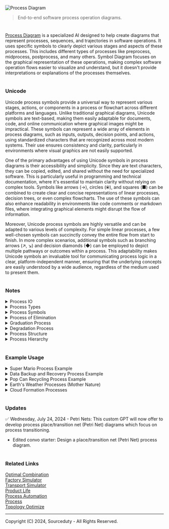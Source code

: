![Process Diagram](https://github.com/sourceduty/Process_Theory/assets/123030236/a42a22dc-0b99-4783-ab0a-fb40940841cd)

> End-to-end software process operation diagrams. 

#

[Process Diagram](https://chat.openai.com/g/g-BKPxbMYJD-process-diagram) is a specialized AI designed to help create diagrams that represent processes, sequences, and trajectories in software operations. It uses specific symbols to clearly depict various stages and aspects of these processes. This includes different types of processes like preprocess, midprocess, postprocess, and many others. Symbol Diagram focuses on the graphical representation of these operations, making complex software operation flows easier to visualize and understand, but it doesn't provide interpretations or explanations of the processes themselves.

#
### Unicode

Unicode process symbols provide a universal way to represent various stages, actions, or components in a process or flowchart across different platforms and languages. Unlike traditional graphical diagrams, Unicode symbols are text-based, making them easily adaptable for documents, code, and online communication where graphical images might be impractical. These symbols can represent a wide array of elements in process diagrams, such as inputs, outputs, decision points, and actions, using standardized characters that are recognized across most modern systems. Their use ensures consistency and clarity, particularly in environments where visual graphics are not easily supported.

One of the primary advantages of using Unicode symbols in process diagrams is their accessibility and simplicity. Since they are text characters, they can be copied, edited, and shared without the need for specialized software. This is particularly useful in programming and technical documentation, where it's essential to maintain clarity without relying on complex tools. Symbols like arrows (→), circles (⦿), and squares (■) can be combined to create clear and concise representations of linear processes, decision trees, or even complex flowcharts. The use of these symbols can also enhance readability in environments like code comments or markdown files, where integrating graphical elements might disrupt the flow of information.

Moreover, Unicode process symbols are highly versatile and can be adapted to various levels of complexity. For simple linear processes, a few well-chosen symbols can succinctly convey the entire flow from start to finish. In more complex scenarios, additional symbols such as branching arrows (↗, ↘) and decision diamonds (◆) can be employed to depict multiple pathways or outcomes within a process. This adaptability makes Unicode symbols an invaluable tool for communicating process logic in a clear, platform-independent manner, ensuring that the underlying concepts are easily understood by a wide audience, regardless of the medium used to present them.

#
### Notes

<details><summary>Process IO</summary>
<br>

### Process IO

Input/output, commonly abbreviated as I/O, refers to the communication between an information processing system (such as a computer) and the outside world. It encompasses the transfer of data to and from external devices, such as keyboards, monitors, printers, storage devices, and networks. In computing, efficient I/O operations are crucial for the overall performance and usability of a system. Whether it's reading data from a disk, sending information over a network, or displaying output to a user, effective management of I/O resources is essential for ensuring smooth and responsive interactions between users and machines.

<br>    
</details>

<details><summary>Process Types</summary>
<br>


| Simple Processes      | Complex Processes                                           |
|-----------------------|-------------------------------------------------------------|
| Sorting               | Machine learning model training                            |
| Filtering             | Complex algorithm optimization                              |
| Summation             | System integration                                         |
| Counting              | Distributed computing                                      |
| Searching             | Data mining                                                 |
| Conversion            | Natural language processing                                |
| Basic arithmetic ops  | Image processing and computer vision                        |
| Copying               | Simulation modeling                                        |
| Concatenation         | Cryptographic operations                                   |
| Validation            | Large-scale data analytics                                 |
| Batch Processing      | Real-time Processing                                        |
| Sequential Processing | Interactive Processing                                     |
| Transaction Processing| Multithreading                                              |
|                       | Multiprocessing                                             |
|                       | Time Sharing                                                |
|                       | Distributed Processing                                     |
|                       | Parallel Processing                                        |


<br>    
</details>

<details><summary>Process Symbols</summary>
<br>

These symbols can be combined and expanded to create complex diagrams that depict the flow of activities, decisions, and interactions within a software input and output process.

| Symbol | Name                 | Hex Code | Description                                                                 | Example                   |
|--------|----------------------|----------|-----------------------------------------------------------------------------|---------------------------|
| →      | Process              | U+2192   | Represents a single, linear progression from one step to the next.           | 0 → 1 → 2 → 3 → 4         |
| ⇄      | Multiprocess         | U+21C4   | Indicates interaction or synchronization between multiple parallel activities.| 0/0 ⇄ 1/1 ⇉ 2/2           |
| ⇉      | Parallel Process     | U+21C9   | Represents a separated interaction between parallel processes.               | 0/0 ⇄ 1/1 ⇉ 2/2           |
| ↝      | Preprocess           | U+219D   | Represents an initial setup or preparation step before the main process.     | 0 ↝ 1                     |
| ↯      | Midprocess           | U+21AF   | Indicates an intermediate step within the overall process.                   | 1 ↯ 2                     |
| ↦      | Postprocess          | U+21A6   | Represents a step that occurs after the main process, usually for finalization.| 4 ↦ 5                    |
| ↺      | Reprocess            | U+21BA   | Indicates that a step is being revisited or iterated upon.                   | 3 ↺                        |
| ⇄      | Alternating Process  | U+21C4   | Represents steps that alternate or switch between different paths.           | (3 ⇄ 4)                   |
| ⇢      | Subprocesses         | U+21E2   | Represents a hierarchical structure, with a main process broken into subprocesses.| 0 ⇢ 1 ⇢ 2 ⇢ 3         |
| ↗ ↙    | Process Interception | U+2197, U+2199 | Indicates branching or decisions within the process, leading to different paths.| 2 ↗ 3 ↙ 4          |
| ↷      | Optional Process     | U+21B7   | Indicates a step that may or may not be executed based on certain conditions.| 3 ↷                        |
| ↭      | Joint Process        | U+21AD   | Represents the convergence of multiple paths or activities into a single path.| (3 ↭ 4)                  |
| ⇅      | Vertical Process     | U+21C5   | Indicates vertical interaction or movement between steps.                    |                           |
| ⇆      | Bidirectional Process| U+21C6   | Represents a process that can move in either direction between steps.        |                           |
| ⇇      | Backward Process     | U+21C7   | Represents a process that moves backward or reverses.                        |                           |
| ⇈      | Ascending Process    | U+21C8   | Represents an upward progression in the process.                             |                           |
| ⇊      | Descending Process   | U+21CA   | Represents a downward progression in the process.                            |                           |
| ↪      | Rightward Hook       | U+21AA   | Indicates a process that hooks or moves rightward after a step.              | Step 2 ↪ Step 3           |
| ↩      | Leftward Hook        | U+21A9   | Indicates a process that hooks or moves leftward after a step.               | Step 3 ↩ Step 2           |
| ⇋      | Leftward Double Arrow| U+21CB   | Indicates a two-way interaction where the process can move leftward and return.| 4 ⇋ 3                     |
| ⇌      | Rightward Double Arrow| U+21CC  | Indicates a two-way interaction where the process can move rightward and return.| 3 ⇌ 4                     |
| ⤴      | Topward Arrow        | U+2934   | Represents a process that moves upward from a lower level.                   | 2 ⤴ 3                     |
| ⤵      | Downward Arrow       | U+2935   | Represents a process that moves downward from an upper level.                | 3 ⤵ 2                     |
| ↻      | Clockwise Process    | U+21BB   | Indicates a process that follows a clockwise loop or cycle.                  | Step ↻                     |
| ↶      | Counterclockwise Process | U+21B6| Indicates a process that follows a counterclockwise loop or cycle.           | Step ↶                     |
| ⬌      | Horizontal Arrow     | U+2B0C   | Represents a process that moves horizontally between two points.             | Point A ⬌ Point B         |
| ⬍      | Vertical Arrow       | U+2B0D   | Represents a process that moves vertically between two points.               | Point A ⬍ Point B         |
| ⤢      | Rightward Diagonal Arrow | U+2932| Represents a process moving diagonally upward and rightward.                 | A ⤢ B                     |
| ⤣      | Leftward Diagonal Arrow | U+2933| Represents a process moving diagonally upward and leftward.                  | A ⤣ B                     |
| ⤡      | Rightward Diagonal Arrow Down | U+2931 | Represents a process moving diagonally downward and rightward.              | A ⤡ B                     |
| ⤤      | Leftward Diagonal Arrow Down | U+2934 | Represents a process moving diagonally downward and leftward.              | A ⤤ B                     |
| ⇜      | Leftward Squiggly Arrow | U+21DC | Represents a process with a more complex or indirect leftward movement.     | Start ⇜ Finish            |
| ⇝      | Rightward Squiggly Arrow | U+21DD | Represents a process with a more complex or indirect rightward movement.    | Start ⇝ Finish            |

<br>    
</details>

<details><summary>Process of Elimination</summary>
<br>

The "Process of Elimination" is represented by a sequence of steps starting with identifying potential candidates. These candidates are then evaluated based on specific criteria. As part of a divergent process, each candidate is subsequently processed individually. The results from each are reviewed, culminating in a final decision. This methodical approach helps in systematically narrowing down options to reach a definitive conclusion.

```
Start → Identify Candidates ↝ Evaluate Candidates
⬇
Process Candidate 1 → Review Candidate 1 Results ↯ 
Process Candidate 2 → Review Candidate 2 Results ↯ 
Process Candidate 3 → Review Candidate 3 Results ↯ 
Process Candidate 4 → Review Candidate 4 Results ↯ 
Process Candidate 5 → Review Candidate 5 Results ↯ 
Process Candidate 6 → Review Candidate 6 Results ↯ 
Process Candidate 7 → Review Candidate 7 Results ↯ 
Process Candidate 8 → Review Candidate 8 Results ↯ 
Process Candidate 9 → Review Candidate 9 Results ↯ 
Process Candidate 10 → Review Candidate 10 Results
⬇
Compare All Candidates ↷
⬇
Final Decision ↗ Notify Selected Candidate ↦ End Process ⇶
```

<br>    
</details>

<details><summary>Graduation Process</summary>
<br>

The graduation process typically involves a series of structured stages that mark the transition of students from one academic level to another, culminating in a formal ceremony. This process begins with the preprocess of meeting academic requirements, followed by application for graduation. After approval, the midprocess involves preparations for the ceremony, including gown rental and invitations. The postprocess is the graduation ceremony itself, and finally, there is an optional process for attending graduation parties or events.

```
Start → Academic Requirements
⬇
↝ Complete Required Courses
   ↝ Submit Assignments
   ↝ Pass Exams
   ↝ Fulfill Attendance
   ↝ Complete Capstone Project
⬇
Application for Graduation → Submit Graduation Application → Pay Graduation Fees → Confirm Eligibility
⬇
Ceremony Preparation ↯ Order Cap and Gown → Send Invitations → Arrange Travel Plans → Rehearsal
⬇
Graduation Ceremony ↦ Check-in at Venue → Line Up for Ceremony → Walk Across the Stage → Receive Diploma → Official Photos
⬇
Graduation Parties ↷ Attend Family Celebration → Join Friends’ Gathering → Participate in School’s After-Party → Optional Alumni Event
⬇
End Process ⇶
```

<br>    
</details>

<details><summary>Degradation Process</summary>
<br>

The degradation process refers to the decline or reduction in quality, effectiveness, or condition of a software system over time, typically due to factors like system use, environmental conditions, or lack of maintenance. Initially, the system operates optimally (preprocess). Over time, performance may begin to decline (midprocess), and without intervention, the system may reach a critical point of degradation (postprocess). Recovery efforts (reprocess) can be initiated if the degradation is detected early enough.

Battery degradation in electric vehicles (EVs) is a process where the battery's capacity to hold charge diminishes over time due to repeated charge and discharge cycles. The process starts with the initial operation of the battery at full capacity (preprocess). As the vehicle is used and the battery undergoes cycles, its capacity gradually decreases (midprocess). Eventually, the battery may reach a stage where it can no longer support the vehicle's range requirements (postprocess). At this stage, battery management strategies or replacement (reprocess) can be considered to restore functionality.

```
Initial Operation (↝) → Capacity Decrease (↯) → Range Inadequacy (↦) → Management/Replacement (↺)
```

<br>    
</details>

<details><summary>Process Structure</summary>
<br>

The structure of a process in software or systems engineering is designed to outline the sequential and logical order of tasks required to accomplish a specific goal. This structure often represents the flow of data and control through various stages of operation, clearly delineating the start, intermediate steps, and end of the process. It includes a series of actions or operations that may involve decision-making branches, parallel execution paths, and loops, which are strategically organized to optimize performance, maintainability, and scalability. The effective structuring of these processes is critical for ensuring that the system operates smoothly and meets its designated outcomes efficiently.

Process structure can be categorized into various levels and types, each serving distinct roles within a larger system. At the most basic level, simple processes like sorting or filtering involve straightforward, linear sequences of steps. More complex processes, such as distributed computing or machine learning model training, incorporate multiple layers that may include subprocesses and require sophisticated coordination mechanisms. Types of processes vary widely, ranging from sequential and batch processing to real-time and interactive processing. Additionally, processes can be synchronous, executing steps in a strict order, or asynchronous, allowing steps to occur independently. Understanding and designing these levels and types appropriately is essential for crafting systems that are robust, flexible, and capable of handling the demands of varied operational environments.

<br>    
</details>

<details><summary>Process Hierarchy</summary>
<br>

Process hierarchy levels and types are fundamental concepts in both software development and systems engineering, providing a structured approach to managing complex operations. At the highest level, processes may be broadly categorized into main processes, subprocesses, and auxiliary processes, each serving specific roles within the overall system. Main processes are the core functional tasks that drive the primary objectives of the system. Subprocesses break down these main tasks into smaller, more manageable units that are easier to develop, maintain, and troubleshoot. Auxiliary processes include support tasks such as logging, monitoring, and configuration, which are essential for the smooth operation but are not directly involved in the primary functional flow.

#

Here's a hierarchical representation of a complex process, utilizing the specific symbols to denote different stages and types of processes:

```
Complex Process (⇄)
   |
   ├── Preprocess (↝)
   |     ├── Data Collection (→)
   |     └── Data Cleaning (→)
   |
   ├── Main Processing (↯)
   |     ├── Distributed Computing (⇅)
   |     │     ├── Load Balancing (→)
   |     │     └── Parallel Processing (⫸)
   |     |
   |     ├── Machine Learning Model Training (↻)
   |     │     ├── Data Preprocessing (⇢)
   |     │     ├── Model Fitting (⇉)
   |     │     └── Model Validation (↷)
   |     |
   |     └── System Integration (⇈)
   |           ├── API Integration (→)
   |           └── Testing and Quality Assurance (⇛)
   |
   └── Postprocess (↦)
         ├── Data Visualization (→)
         └── Reporting (→)
```

This structure exemplifies the complexity and depth of operations that can be part of a complex software process, illustrating the use of multiple process types to achieve comprehensive results.

<br>    
</details>

#
### Example Usage

<details><summary>Super Mario Process Example</summary>
<br>

In the Super Mario process diagram, the player begins at the start of Level 1-1 and moves right. Along the way, they encounter various challenges such as Goombas, which can be defeated by jumping on them, and blocks that may contain power-ups or coins. The player may collect these power-ups to grow or gain additional abilities. They must also navigate gaps by jumping over them, with the risk of losing a life if they fall. The goal is to reach the flagpole at the end of the level, marking the level's completion and allowing the player to proceed to the next level. Throughout the level, the player must skillfully manage these obstacles to advance successfully.

```
Start
  |
  V
Level 1-1
  |
  +--> Player moves right
  |
  +--> Player encounters Goomba
  |     |
  |     +--> Player jumps on Goomba
  |     |     |
  |     |     +--> Goomba defeated
  |     |     |
  |     |     +--> Continue
  |     |
  |     +--> Player hits Goomba
  |           |
  |           +--> Player loses a life
  |           |
  |           +--> Continue (if lives > 0)
  |
  +--> Player encounters blocks
  |     |
  |     +--> Player hits block
  |           |
  |           +--> Power-up appears (e.g., mushroom)
  |           |     |
  |           |     +--> Player collects power-up
  |           |           |
  |           |           +--> Player grows (if mushroom)
  |           |           |
  |           |           +--> Player gains fire power (if fire flower)
  |           |
  |           +--> Coin appears
  |                 |
  |                 +--> Player collects coin
  |
  +--> Player encounters gap
  |     |
  |     +--> Player jumps over gap
  |           |
  |           +--> Successful jump
  |           |
  |           +--> Fall into gap
  |                 |
  |                 +--> Player loses a life
  |                 |
  |                 +--> Continue (if lives > 0)
  |
  +--> Player reaches flagpole
        |
        +--> Player jumps on flagpole
        |
        +--> Level complete
        |
        +--> Proceed to next level
```

<br>    
</details>

<details><summary>Data Backup and Recovery Process Example</summary>
<br>

1. Preprocess: Check if backup is needed (↝).
2. Parallel Process: Back up databases and user files simultaneously (⫸).
3. Process: Verify integrity of backups (→).
4. Conditional Process: If verification fails, reprocess backup (⇏).
5. Reprocess: Redo backup process (↺).
6. Optional Process: Notify admin if multiple failures occur (↷).
7. Postprocess: Log completion (↦).

Diagram:

```
↝ Check backup needed ⫸ [Back up databases ⇆ Back up user files] → Verify backups ⇏ {If fail} ↺ Redo backup ↷ Notify admin (optional) → ↦ Log completion
```

<br>    
</details>

<details><summary>Pop Can Recycling Process Example</summary>
<br>

The recycling process for old pop cans into aluminum casting products begins with the collection of used cans, which serves as a crucial preprocessing step. Once collected, these cans undergo sorting based on material type to ensure only aluminum cans proceed to the next stages. After sorting, the cans are shredded into smaller pieces, followed by the removal of paints and other coatings, preparing them for melting. The clean aluminum shreds are then melted and formed into aluminum ingots, a key transformation point in the process. Subsequent steps include a detailed quality check of the ingots to ensure they meet required specifications. The approved ingots are then used in the manufacturing of various aluminum casting products. A final post-process quality assurance step ensures that the finished products are of high quality before they are distributed to the market. This process not only recycles waste effectively but also contributes to the sustainable production of aluminum products.

```
Collection of used pop cans ↝
   ↓
Sorting of cans based on material type →
   ↓
Shredding of aluminum cans →
   ↓
Removal of paint and other coatings →
   ↓
Melting of shredded aluminum →
   ↓
Formation of aluminum ingots ↯
   ↓
Quality checking of ingots ⇢
   ↓
Manufacturing of aluminum casting products from ingots →
   ↓
Final quality assurance of products ↦
   ↓
Distribution of finished products →
```

<br>    
</details>

<details><summary>Earth's Weather Processes (Mother Nature)</summary>
<br>

Weather processes on Earth are complex and driven by interactions between the atmosphere, oceans, land surfaces, and the sun. These processes influence global climate patterns and are crucial for understanding weather phenomena. The following diagram captures some of the fundamental weather processes that occur in a cyclical manner across the globe.

#### Weather Process Diagram

```
[Sun's Radiation (→) Heating of Earth's Surface (→) Evaporation (↝) Condensation (↯) Cloud Formation (↦) Precipitation (↺) Runoff (→) Collection in Water Bodies (→) Cycle Repeats]

Preprocess: Evaporation (↝)
Midprocess: Condensation (↯)
Postprocess: Cloud Formation (↦)
Reprocess: Precipitation (↺)

1. Sun's Radiation (→) Heating of Earth's Surface
2. Heating of Earth's Surface (→) Evaporation
3. Evaporation (↝) Condensation
4. Condensation (↯) Cloud Formation
5. Cloud Formation (↦) Precipitation
6. Precipitation (↺) Runoff
7. Runoff (→) Collection in Water Bodies
8. Collection in Water Bodies (→) Cycle Repeats
```

#### Summary

The diagram illustrates the continuous cycle of weather processes driven by the sun's energy. Starting with the heating of Earth's surface, water evaporates, condenses to form clouds, and precipitates back to the surface. The runoff collects in water bodies, and the cycle repeats, maintaining the balance of the Earth's weather systems. This cyclical process is fundamental to the distribution of water and the regulation of climate across the planet.

<br>    
</details>

<details><summary>Cloud Formation Processes</summary>
<br>

There are several primary types of clouds: Cumulus, Stratus, Cirrus, and Nimbus. Each type has unique characteristics and formation processes.

#### Cumulus Cloud Formation

Description: Cumulus clouds are fluffy, white clouds with a flat base, often seen during fair weather. They form through the process of convection.

```
[Surface Heating (→) Rising Warm Air (→) Cooling (↝) Condensation (↯) Cumulus Cloud Formation]

Preprocess: Cooling (↝)
Midprocess: Condensation (↯)

1. Surface Heating (→) Rising Warm Air
2. Rising Warm Air (→) Cooling
3. Cooling (↝) Condensation
4. Condensation (↯) Cumulus Cloud Formation
```

#### Stratus Cloud Formation

Description: Stratus clouds are low, gray clouds that cover the sky like a blanket, often resulting in overcast conditions. They form from the gradual lifting of a large air mass.

```
[Large Air Mass (→) Gradual Lifting (→) Cooling (↝) Condensation (↯) Stratus Cloud Formation]

Preprocess: Cooling (↝)
Midprocess: Condensation (↯)

1. Large Air Mass (→) Gradual Lifting
2. Gradual Lifting (→) Cooling
3. Cooling (↝) Condensation
4. Condensation (↯) Stratus Cloud Formation
```

#### Cirrus Cloud Formation

Description: Cirrus clouds are high, wispy clouds composed of ice crystals. They form at high altitudes where temperatures are very low.

```
[High Altitude (→) Low Temperature (→) Ice Crystal Formation (↝) Cirrus Cloud Formation]

Preprocess: Ice Crystal Formation (↝)

1. High Altitude (→) Low Temperature
2. Low Temperature (→) Ice Crystal Formation
3. Ice Crystal Formation (↝) Cirrus Cloud Formation
```


#### Nimbus Cloud Formation

Description: Nimbus clouds are thick, dark clouds that produce continuous rain or snow. They are often associated with stormy weather and are typically low-level clouds.

```
[Moisture Accumulation (→) Cooling (↝) Condensation (↯) Thickening Cloud Layer (→) Nimbus Cloud Formation (↺) Precipitation]

Preprocess: Cooling (↝)
Midprocess: Condensation (↯)
Reprocess: Precipitation (↺)

1. Moisture Accumulation (→) Cooling
2. Cooling (↝) Condensation
3. Condensation (↯) Thickening Cloud Layer
4. Thickening Cloud Layer (→) Nimbus Cloud Formation
5. Nimbus Cloud Formation (↺) Precipitation
```

#### Summary

These diagrams illustrate the formation processes of different types of clouds, each with distinct characteristics and mechanisms. From the convection-driven cumulus clouds to the ice-crystal-based cirrus clouds, understanding these processes helps in predicting weather patterns and phenomena.

<br>    
</details>

#
### Updates

✅ Wednesday, July 24, 2024 - Petri Nets: This custom GPT will now offer to develop process place/transition net (Petri Net) diagrams which focus on process transitioning.
- Edited convo starter: Design a place/transition net (Petri Net) process diagram.

#
### Related Links

[Optimal Combination](https://chat.openai.com/g/g-fiUGKO06I-optimal-combination)
<br>
[Factory Simulator](https://chat.openai.com/g/g-tYRlt7b2g-factory-simulator)
<br>
[Transport Simulator](https://chat.openai.com/g/g-TuP3NAsRB-transport-simulator)
<br>
[Product Life](https://chat.openai.com/g/g-EP0GL7BfP-product-life)
<br>
[Process Automation](https://chat.openai.com/g/g-BCcGUvggx-process-automation)
<br>
[Process](https://github.com/sourceduty/Process)
<br>
[Topology Optimize](https://github.com/sourceduty/Topology_Optimize)

***
Copyright (C) 2024, Sourceduty - All Rights Reserved.
